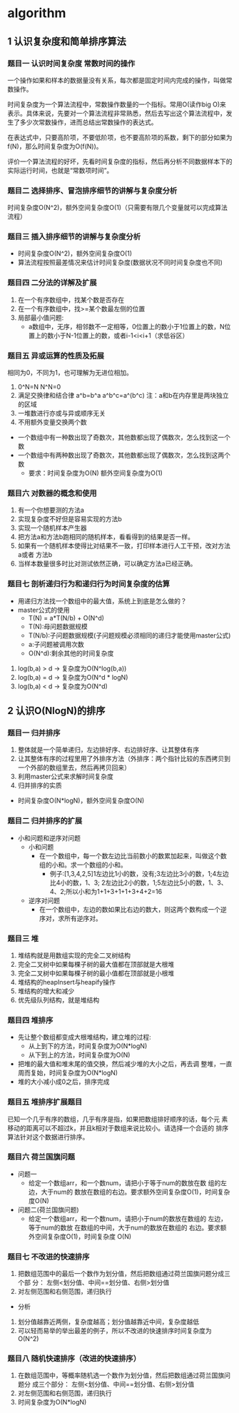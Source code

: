 # algorithm

## 1 认识复杂度和简单排序算法

### 题目一 认识时间复杂度 常数时间的操作

一个操作如果和样本的数据量没有关系，每次都是固定时间内完成的操作，叫做常数操作。

时间复杂度为一个算法流程中，常数操作数量的一个指标。常用O(读作big O)来表示。具体来说，先要对一个算法流程非常熟悉，然后去写出这个算法流程中，发生了多少次常数操作，进而总结出常数操作的表达式。

在表达式中，只要高阶项，不要低阶项，也不要高阶项的系数，剩下的部分如果为f(N)，那么时间复杂度为O(f(N))。

评价一个算法流程的好坏，先看时间复杂度的指标，然后再分析不同数据样本下的实际运行时间，也就是“常数项时间”。

### 题目二 选择排序、冒泡排序细节的讲解与复杂度分析

时间复杂度O(N^2)，额外空间复杂度O(1)（只需要有限几个变量就可以完成算法流程）

### 题目三 插入排序细节的讲解与复杂度分析

- 时间复杂度O(N^2)，额外空间复杂度O(1)
- 算法流程按照最差情况来估计时间复杂度(数据状况不同时间复杂度也不同)

### 题目四 二分法的详解及扩展

1) 在一个有序数组中，找某个数是否存在
2) 在一个有序数组中，找>=某个数最左侧的位置
3) 局部最小值问题:
    - a数组中，无序，相邻数不一定相等，0位置上的数小于1位置上的数，N位置上的数小于N-1位置上的数，或者i-1<i<i+1（求低谷区）

### 题目五 异或运算的性质及拓展

相同为0，不同为1，也可理解为无进位相加。

1) 0^N=N N^N=0
2) 满足交换律和结合律 a^b=b^a a^b^c=a^(b^c) 注：a和b在内存里是两块独立的区域
3) 一堆数进行亦或与异或顺序无关
4) 不用额外变量交换两个数

- 一个数组中有一种数出现了奇数次，其他数都出现了偶数次，怎么找到这一个数
- 一个数组中有两种数出现了奇数次，其他数都出现了偶数次，怎么找到这两个数
    - 要求：时间复杂度为O(N) 额外空间复杂度为O(1)

### 题目六 对数器的概念和使用

1) 有一个你想要测的方法a
2) 实现复杂度不好但是容易实现的方法b
3) 实现一个随机样本产生器
4) 把方法a和方法b跑相同的随机样本，看看得到的结果是否一样。
5) 如果有一个随机样本使得比对结果不一致，打印样本进行人工干预，改对方法a或者 方法b
6) 当样本数量很多时比对测试依然正确，可以确定方法a已经正确。

### 题目七 剖析递归行为和递归行为时间复杂度的估算

- 用递归方法找一个数组中的最大值，系统上到底是怎么做的？
- master公式的使用
    - T(N) = a*T(N/b) + O(N^d)
    - T(N):母问题数据规模
    - T(N/b):子问题数据规模(子问题规模必须相同的递归才能使用master公式)
    - a:子问题被调用次数
    - O(N^d):剩余其他的时间复杂度

1) log(b,a) > d -> 复杂度为O(N^log(b,a))
2) log(b,a) = d -> 复杂度为O(N^d * logN)
3) log(b,a) < d -> 复杂度为O(N^d)

## 2 认识O(NlogN)的排序

### 题目一 归并排序

1) 整体就是一个简单递归，左边排好序、右边排好序、让其整体有序
2) 让其整体有序的过程里用了外排序方法（外排序：两个指针比较的东西拷贝到一个外部的数组里去，然后再拷贝回来）
3) 利用master公式来求解时间复杂度
4) 归并排序的实质

- 时间复杂度O(N*logN)，额外空间复杂度O(N)

### 题目二 归并排序的扩展

- 小和问题和逆序对问题
    - 小和问题
        - 在一个数组中，每一个数左边比当前数小的数累加起来，叫做这个数组的小和。求一个数组的小和。
            - 例子:[1,3,4,2,5]1左边比1小的数，没有;3左边比3小的数，1;4左边比4小的数，1、3; 2左边比2小的数，1;5左边比5小的数，1、3、4、2;所以小和为1+1+3+1+1+3+4+2=16
    - 逆序对问题
        - 在一个数组中，左边的数如果比右边的数大，则这两个数构成一个逆序对，求所有逆序对。

### 题目三 堆

1) 堆结构就是用数组实现的完全二叉树结构
2) 完全二叉树中如果每棵子树的最大值都在顶部就是大根堆
3) 完全二叉树中如果每棵子树的最小值都在顶部就是小根堆
4) 堆结构的heapInsert与heapify操作
5) 堆结构的增大和减少
6) 优先级队列结构，就是堆结构

### 题目四 堆排序

- 先让整个数组都变成大根堆结构，建立堆的过程:
    - 从上到下的方法，时间复杂度为O(N*logN)
    - 从下到上的方法，时间复杂度为O(N)
- 把堆的最大值和堆末尾的值交换，然后减少堆的大小之后，再去调 整堆，一直周而复始，时间复杂度为O(N*logN)
- 堆的大小减小成0之后，排序完成

### 题目五 堆排序扩展题目

已知一个几乎有序的数组，几乎有序是指，如果把数组排好顺序的话，每个元 素移动的距离可以不超过k，并且k相对于数组来说比较小。请选择一个合适的 排序算法针对这个数据进行排序。

### 题目六 荷兰国旗问题

- 问题一
    - 给定一个数组arr，和一个数num，请把小于等于num的数放在数 组的左边，大于num的 数放在数组的右边。要求额外空间复杂度O(1)，时间复杂度O(N)
- 问题二(荷兰国旗问题)
    - 给定一个数组arr，和一个数num，请把小于num的数放在数组的 左边，等于num的数放 在数组的中间，大于num的数放在数组的 右边。要求额外空间复杂度O(1)，时间复杂度 O(N)

### 题目七 不改进的快速排序

1) 把数组范围中的最后一个数作为划分值，然后把数组通过荷兰国旗问题分成三个部 分： 左侧<划分值、中间==划分值、右侧>划分值
2) 对左侧范围和右侧范围，递归执行

- 分析

1) 划分值越靠近两侧，复杂度越高；划分值越靠近中间，复杂度越低
2) 可以轻而易举的举出最差的例子，所以不改进的快速排序时间复杂度为O(N^2)

### 题目八 随机快速排序（改进的快速排序）

1) 在数组范围中，等概率随机选一个数作为划分值，然后把数组通过荷兰国旗问题分 成三个部分： 左侧<划分值、中间==划分值、右侧>划分值
2) 对左侧范围和右侧范围，递归执行
3) 时间复杂度为O(N*logN)
